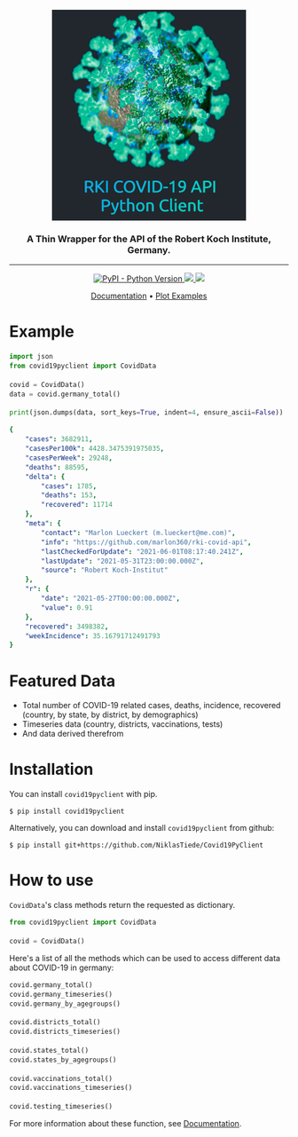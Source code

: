 
<p align="center">
  <img  alt="covid19pyclient" align="center" width="350" src="docs/covidclient.jpg" />
   <h3 align="center">A Thin Wrapper for the API of the Robert Koch Institute, Germany.</h3>
<p>


---

<p id="Badges" align="center">
  <a alt="Platform" href="https://pypi.org/project/covid19pyclient/">
    <img alt="PyPI - Python Version" src="https://img.shields.io/pypi/pyversions/covid19pyclient">
  </a>
  <a alt="GH Release" href="https://github.com/NiklasTiede/covid19pyclient/releases">
    <img src="https://img.shields.io/github/v/release/NiklasTiede/covid19pyclient" />
  </a>
  <a alt="Codecov" href="https://app.codecov.io/gh/NiklasTiede/covid19pyclient">
    <img src="https://img.shields.io/codecov/c/github/NiklasTiede/covid19pyclient" />
  </a>
</p>

<p align="center">
  <a alt="readthedocs documentation" href="https://covid19pyclient.readthedocs.io/en/latest/">Documentation</a>
  •
  <a alt="matplotlib plot examples" href="https://github.com/NiklasTiede/COVID19-API-PythonClient/tree/main/examples">Plot Examples</a>
  <!-- •
  <a alt="RKI API source code" href="https://github.com/marlon360/rki-covid-api">Covid API src</a> -->
<p>


<!-- PYPI-DOCS:START -->

# Example

```python
import json
from covid19pyclient import CovidData

covid = CovidData()
data = covid.germany_total()

print(json.dumps(data, sort_keys=True, indent=4, ensure_ascii=False))
```

```yaml
{
    "cases": 3682911,
    "casesPer100k": 4428.3475391975035,
    "casesPerWeek": 29248,
    "deaths": 88595,
    "delta": {
        "cases": 1785,
        "deaths": 153,
        "recovered": 11714
    },
    "meta": {
        "contact": "Marlon Lueckert (m.lueckert@me.com)",
        "info": "https://github.com/marlon360/rki-covid-api",
        "lastCheckedForUpdate": "2021-06-01T08:17:40.241Z",
        "lastUpdate": "2021-05-31T23:00:00.000Z",
        "source": "Robert Koch-Institut"
    },
    "r": {
        "date": "2021-05-27T00:00:00.000Z",
        "value": 0.91
    },
    "recovered": 3498382,
    "weekIncidence": 35.16791712491793
}
```

# Featured Data

- Total number of COVID-19 related cases, deaths, incidence, recovered (country, by state, by district, by demographics)
- Timeseries data (country, districts, vaccinations, tests)
- And data derived therefrom

# Installation

You can install `covid19pyclient` with pip.

```console
$ pip install covid19pyclient
```

Alternatively, you can download and install `covid19pyclient` from github:

```console
$ pip install git+https://github.com/NiklasTiede/Covid19PyClient
```

# How to use

`CovidData`'s class methods return the requested as dictionary.

```python
from covid19pyclient import CovidData

covid = CovidData()
```
Here's a list of all the methods which can be used to access different data about COVID-19 in germany:

```python
covid.germany_total()
covid.germany_timeseries()
covid.germany_by_agegroups()

covid.districts_total()
covid.districts_timeseries()

covid.states_total()
covid.states_by_agegroups()

covid.vaccinations_total()
covid.vaccinations_timeseries()

covid.testing_timeseries()
```

For more information about these function, see [Documentation](https://covid19pyclient.readthedocs.io/en/latest/).

<!-- PYPI-Docs:END -->
